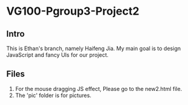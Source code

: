 # VG100-Pgroup3-Project2

## Intro

This is Ethan's branch, namely Haifeng Jia.
My main goal is to design JavaScript and fancy UIs for our project.

## Files

1. For the mouse dragging JS effect, Please go to the new2.html file.
2. The 'pic' folder is for pictures.
